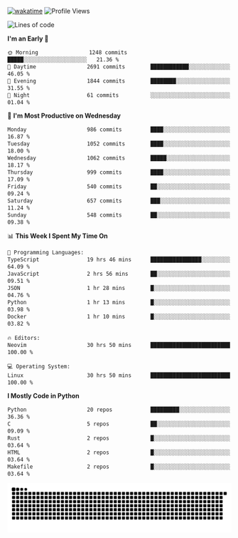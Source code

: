 [![wakatime](https://wakatime.com/badge/user/b920b284-3cde-4cd4-b72e-f7f22d050b16.svg)](https://wakatime.com/@b920b284-3cde-4cd4-b72e-f7f22d050b16)
![Profile Views](http://img.shields.io/badge/Profile%20Views-4586-blue)
<!--START_SECTION:waka-->
![Lines of code](https://img.shields.io/badge/From%20Hello%20World%20I%27ve%20Written-5.2%20million%20lines%20of%20code-blue)

**I'm an Early 🐤** 

```text
🌞 Morning                1248 commits        █████░░░░░░░░░░░░░░░░░░░░   21.36 % 
🌆 Daytime                2691 commits        ████████████░░░░░░░░░░░░░   46.05 % 
🌃 Evening                1844 commits        ████████░░░░░░░░░░░░░░░░░   31.55 % 
🌙 Night                  61 commits          ░░░░░░░░░░░░░░░░░░░░░░░░░   01.04 % 
```
📅 **I'm Most Productive on Wednesday** 

```text
Monday                   986 commits         ████░░░░░░░░░░░░░░░░░░░░░   16.87 % 
Tuesday                  1052 commits        ████░░░░░░░░░░░░░░░░░░░░░   18.00 % 
Wednesday                1062 commits        █████░░░░░░░░░░░░░░░░░░░░   18.17 % 
Thursday                 999 commits         ████░░░░░░░░░░░░░░░░░░░░░   17.09 % 
Friday                   540 commits         ██░░░░░░░░░░░░░░░░░░░░░░░   09.24 % 
Saturday                 657 commits         ███░░░░░░░░░░░░░░░░░░░░░░   11.24 % 
Sunday                   548 commits         ██░░░░░░░░░░░░░░░░░░░░░░░   09.38 % 
```


📊 **This Week I Spent My Time On** 

```text
💬 Programming Languages: 
TypeScript               19 hrs 46 mins      ████████████████░░░░░░░░░   64.09 % 
JavaScript               2 hrs 56 mins       ██░░░░░░░░░░░░░░░░░░░░░░░   09.51 % 
JSON                     1 hr 28 mins        █░░░░░░░░░░░░░░░░░░░░░░░░   04.76 % 
Python                   1 hr 13 mins        █░░░░░░░░░░░░░░░░░░░░░░░░   03.98 % 
Docker                   1 hr 10 mins        █░░░░░░░░░░░░░░░░░░░░░░░░   03.82 % 

🔥 Editors: 
Neovim                   30 hrs 50 mins      █████████████████████████   100.00 % 

💻 Operating System: 
Linux                    30 hrs 50 mins      █████████████████████████   100.00 % 
```

**I Mostly Code in Python** 

```text
Python                   20 repos            █████████░░░░░░░░░░░░░░░░   36.36 % 
C                        5 repos             ██░░░░░░░░░░░░░░░░░░░░░░░   09.09 % 
Rust                     2 repos             █░░░░░░░░░░░░░░░░░░░░░░░░   03.64 % 
HTML                     2 repos             █░░░░░░░░░░░░░░░░░░░░░░░░   03.64 % 
Makefile                 2 repos             █░░░░░░░░░░░░░░░░░░░░░░░░   03.64 % 
```




<!--END_SECTION:waka-->
![Snake animation](https://raw.githubusercontent.com/timmypidashev/timmypidashev/main/commits.svg)
